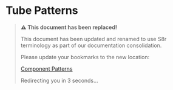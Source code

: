 <!--
Copyright (c) 2025 Eric C. Mumford (@heymumford)

This software was developed with analytical assistance from AI tools 
including Claude 3.7 Sonnet, Claude Code, and Google Gemini Deep Research,
which were used as paid services. All intellectual property rights 
remain exclusively with the copyright holder listed above.

Licensed under the Mozilla Public License 2.0
-->


# Tube Patterns

> **⚠️ This document has been replaced!**
>
> This document has been updated and renamed to use S8r terminology as part of our documentation consolidation.
>
> Please update your bookmarks to the new location:
>
> [Component Patterns](./component-patterns.md)
>
> Redirecting you in 3 seconds...
